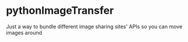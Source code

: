 pythonImageTransfer
===================

Just a way to bundle different image sharing sites' APIs so you can move images around 
